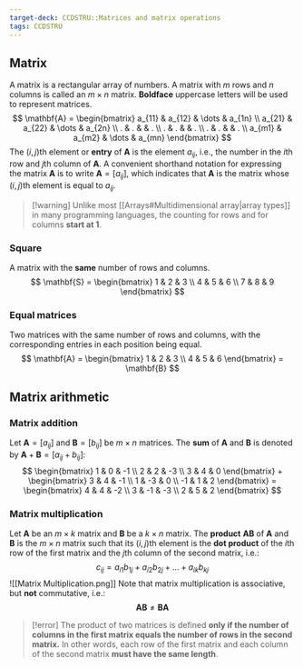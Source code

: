 ```yaml
---
target-deck: CCDSTRU::Matrices and matrix operations
tags: CCDSTRU
---
```


## Matrix

A matrix is a rectangular array of numbers. A matrix with $m$ rows and $n$ columns is called an $m \times n$ matrix. **Boldface** uppercase letters will be used to represent matrices.
$$
\mathbf{A} = \begin{bmatrix}
a_{11} & a_{12} & \dots & a_{1n} \\
a_{21} & a_{22} & \dots & a_{2n} \\
. & . & & . \\
. & . & & . \\
. & . & & . \\
a_{m1} & a_{m2} & \dots & a_{mn}
\end{bmatrix}
$$
The $(i,j)$th element or **entry** of $\mathbf{A}$ is the element $a_{ij}$, i.e., the number in the $i$th row and $j$th column of $\mathbf{A}$. A convenient shorthand notation for expressing the matrix $\mathbf{A}$ is to write $\mathbf{A} = [a_{ij}]$, which indicates that $\mathbf{A}$ is the matrix whose $(i,j)$th element is equal to $a_{ij}$.
>[!warning] Unlike most [[Arrays#Multidimensional array|array types]] in many programming languages, the counting for rows and for columns **start at 1**.

### Square

A matrix with the **same** number of rows and columns.
$$
\mathbf{S} = \begin{bmatrix}
1 & 2 & 3 \\
4 & 5 & 6 \\
7 & 8 & 9
\end{bmatrix}
$$

### Equal matrices

Two matrices with the same number of rows and columns, with the corresponding entries in each position being equal.
$$
\mathbf{A} = \begin{bmatrix}
1 & 2 & 3 \\
4 & 5 & 6
\end{bmatrix} = \mathbf{B}
$$

## Matrix arithmetic

### Matrix addition

Let $\mathbf{A}=[a_{ij}]$ and $\mathbf{B}=[b_{ij}]$ be $m \times n$ matrices. The **sum** of $\mathbf{A}$ and $\mathbf{B}$ is denoted by $\mathbf{A}+\mathbf{B}=[a_{ij}+b_{ij}]$:
$$
\begin{bmatrix}
1 & 0 & -1 \\
2 & 2 & -3 \\
3 & 4 & 0
\end{bmatrix} + \begin{bmatrix}
3 & 4 & -1 \\
1 & -3 & 0 \\
-1 & 1 & 2
\end{bmatrix} = \begin{bmatrix}
4 & 4 & -2 \\
3 & -1 & -3 \\
2 & 5 & 2
\end{bmatrix}
$$

### Matrix multiplication

Let $\mathbf{A}$ be an $m \times k$ matrix and $\mathbf{B}$ be a $k \times n$ matrix. The **product** $\mathbf{AB}$ of $\mathbf{A}$ and $\mathbf{B}$ is the $m \times n$ matrix such that its $(i,j)$th element is the **dot product** of the $i$th row of the first matrix and the $j$th column of the second matrix, i.e.:
$$
c_{ij}=a_{i1}b_{1j}+a_{i2}b_{2j}+\dots+a_{ik}b_{kj}
$$
![[Matrix Multiplication.png]]
Note that matrix multiplication is associative, but **not** commutative, i.e.:
$$
\mathbf{AB} \neq \mathbf{BA}
$$
>[!error] The product of two matrices is defined **only if the number of columns in the first matrix equals the number of rows in the second matrix.** In other words, each row of the first matrix and each column of the second matrix **must have the same length**.